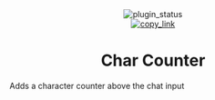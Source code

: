 <!--
    * This file was autogenerated, do not modify it directly
    * https://github.com/nexpid/RevengePlugins/blob/dev/scripts/build/modules/readmes.ts
-->

<div align="center">
<img alt="plugin_status" src="https://img.shields.io/badge/plugin_status-finished-a6da95?style=for-the-badge&labelColor=24273a" />
<br/>
<a href="https://revenge.nexpid.xyz/char-counter"><img alt="copy_link" src="https://img.shields.io/badge/copy_link-1e2030?style=for-the-badge" /></a>
</div>

<h1 align="center">Char Counter</h1>

Adds a character counter above the chat input
